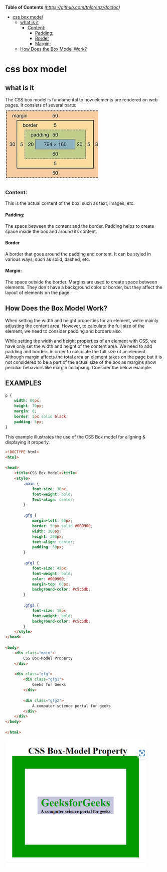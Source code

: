 
<!-- DON'T EDIT THIS SECTION, INSTEAD RE-RUN doctoc TO UPDATE -->
**Table of Contents**  *(https://github.com/thlorenz/doctoc)*

- [css box model](#css-box-model)
  - [what is it](#what-is-it)
    - [Content:](#content)
      - [Padding:](#padding)
      - [Border](#border)
      - [Margin:](#margin)
  - [How Does the Box Model Work?](#how-does-the-box-model-work)

<!-- END doctoc generated TOC please keep comment here to allow auto update -->

# css box model
## what is it
The CSS box model is fundamental to how elements are rendered on web pages. It consists of several parts:
![css box model](./assets/box-model.jpeg)

 ### Content: 
 This is the actual content of the box, such as text, images, etc.

#### Padding:
 The space between the content and the border. Padding helps to create space inside the box and around its content.

#### Border
 A border that goes around the padding and content. It can be styled in various ways, such as solid, dashed, etc.

#### Margin:
 The space outside the border. Margins are used to create space between elements. They don't have a background color or border, but they affect the layout of elements on the page

## How Does the Box Model Work?
When setting the width and height properties for an element, we’re mainly adjusting the content area. However, to calculate the full size of the element, we need to consider padding and borders also.

While setting the width and height properties of an element with CSS, we have only set the width and height of the content area. We need to add padding and borders in order to calculate the full size of an element. Although margin affects the total area an element takes on the page but it is not considered to be a part of the actual size of the box as margins show peculiar behaviors like margin collapsing. Consider the below example.

## EXAMPLES
```css
p {
    width: 80px;
    height: 70px;
    margin: 0;
    border: 2px solid black;
    padding: 5px;
}

```

This example illustrates the use of the CSS Box model for aligning & displaying it properly.

```html
<!DOCTYPE html>
<html>

<head>
    <title>CSS Box Model</title>
    <style>
        .main {
            font-size: 36px;
            font-weight: bold;
            Text-align: center;
        }
        
        .gfg {
            margin-left: 60px;
            border: 50px solid #009900;
            width: 300px;
            height: 200px;
            text-align: center;
            padding: 50px;
        }
        
        .gfg1 {
            font-size: 42px;
            font-weight: bold;
            color: #009900;
            margin-top: 60px;
            background-color: #c5c5db;
        }
        
        .gfg2 {
            font-size: 18px;
            font-weight: bold;
            background-color: #c5c5db;
        }
    </style>
</head>

<body>
    <div class="main">
        CSS Box-Model Property
    </div>

    <div class="gfg">
        <div class="gfg1">
            Geeks for Geeks
        </div>

        <div class="gfg2">
            A computer science portal for geeks
        </div>
    </div>
</body>

</html>
```

![css box model](./assets/image2.png)